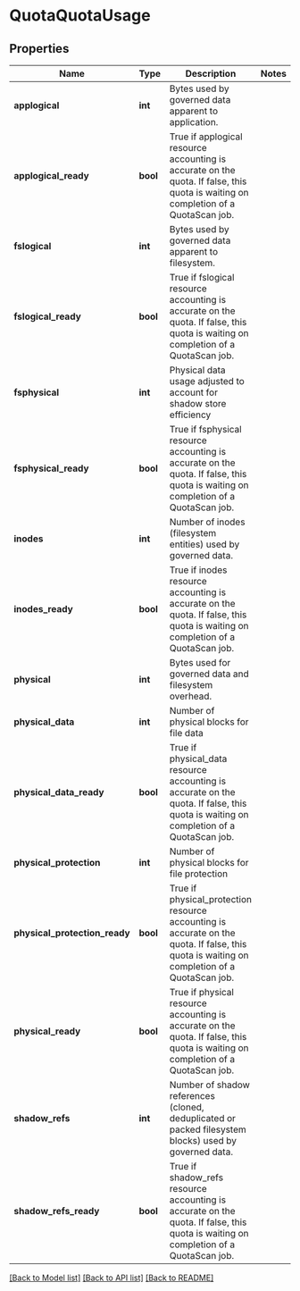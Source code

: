 # QuotaQuotaUsage

## Properties
Name | Type | Description | Notes
------------ | ------------- | ------------- | -------------
**applogical** | **int** | Bytes used by governed data apparent to application. | 
**applogical_ready** | **bool** | True if applogical resource accounting is accurate on the quota. If false, this quota is waiting on completion of a QuotaScan job. | 
**fslogical** | **int** | Bytes used by governed data apparent to filesystem. | 
**fslogical_ready** | **bool** | True if fslogical resource accounting is accurate on the quota. If false, this quota is waiting on completion of a QuotaScan job. | 
**fsphysical** | **int** | Physical data usage adjusted to account for shadow store efficiency | 
**fsphysical_ready** | **bool** | True if fsphysical resource accounting is accurate on the quota. If false, this quota is waiting on completion of a QuotaScan job. | 
**inodes** | **int** | Number of inodes (filesystem entities) used by governed data. | 
**inodes_ready** | **bool** | True if inodes resource accounting is accurate on the quota. If false, this quota is waiting on completion of a QuotaScan job. | 
**physical** | **int** | Bytes used for governed data and filesystem overhead. | 
**physical_data** | **int** | Number of physical blocks for file data | 
**physical_data_ready** | **bool** | True if physical_data resource accounting is accurate on the quota. If false, this quota is waiting on completion of a QuotaScan job. | 
**physical_protection** | **int** | Number of physical blocks for file protection | 
**physical_protection_ready** | **bool** | True if physical_protection resource accounting is accurate on the quota. If false, this quota is waiting on completion of a QuotaScan job. | 
**physical_ready** | **bool** | True if physical resource accounting is accurate on the quota. If false, this quota is waiting on completion of a QuotaScan job. | 
**shadow_refs** | **int** | Number of shadow references (cloned, deduplicated or packed filesystem blocks) used by governed data. | 
**shadow_refs_ready** | **bool** | True if shadow_refs resource accounting is accurate on the quota. If false, this quota is waiting on completion of a QuotaScan job. | 

[[Back to Model list]](../README.md#documentation-for-models) [[Back to API list]](../README.md#documentation-for-api-endpoints) [[Back to README]](../README.md)


